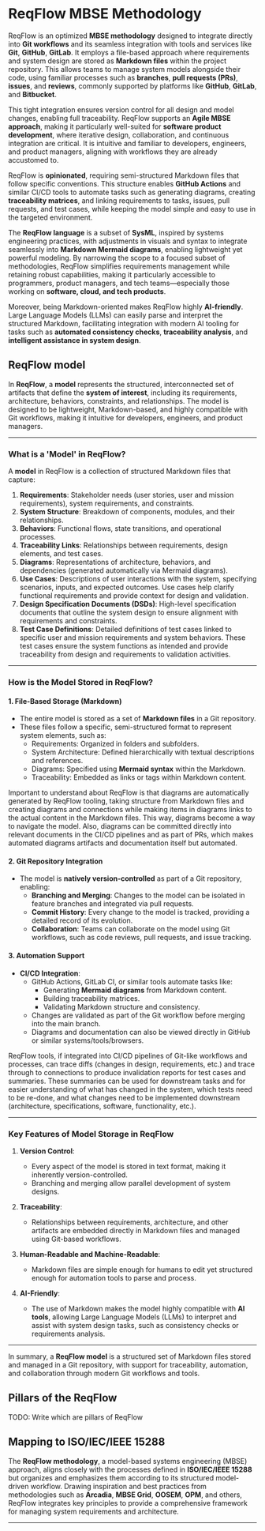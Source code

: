 # ReqFlow MBSE Methodology 

ReqFlow is an optimized **MBSE methodology** designed to integrate directly into **Git workflows** and its seamless integration with tools and services like **Git**, **GitHub**, **GitLab**. 
It employs a file-based approach where requirements and system design are stored as **Markdown files** within the project repository. This allows teams to manage system models alongside their code, using familiar processes such as **branches**, **pull requests (PRs)**, **issues**, and **reviews**, commonly supported by platforms like **GitHub**, **GitLab**, and **Bitbucket**. 

This tight integration ensures version control for all design and model changes, enabling full traceability. ReqFlow supports an **Agile MBSE approach**, making it particularly well-suited for **software product development**, where iterative design, collaboration, and continuous integration are critical. It is intuitive and familiar to developers, engineers, and product managers, aligning with workflows they are already accustomed to.

ReqFlow is **opinionated**, requiring semi-structured Markdown files that follow specific conventions. This structure enables **GitHub Actions** and similar CI/CD tools to automate tasks such as generating diagrams, creating **traceability matrices**, and linking requirements to tasks, issues, pull requests, and test cases, while keeping the model simple and easy to use in the targeted environment.


The **ReqFlow language** is a subset of **SysML**, inspired by systems engineering practices, with adjustments in visuals and syntax to integrate seamlessly into **Markdown Mermaid diagrams**, enabling lightweight yet powerful modeling. By narrowing the scope to a focused subset of methodologies, ReqFlow simplifies requirements management while retaining robust capabilities, making it particularly accessible to programmers, product managers, and tech teams—especially those working on **software, cloud, and tech products**.

Moreover, being Markdown-oriented makes ReqFlow highly **AI-friendly**. Large Language Models (LLMs) can easily parse and interpret the structured Markdown, facilitating integration with modern AI tooling for tasks such as **automated consistency checks**, **traceability analysis**, and **intelligent assistance in system design**.


## ReqFlow model

In **ReqFlow**, a **model** represents the structured, interconnected set of artifacts that define the **system of interest**, including its requirements, architecture, behaviors, constraints, and relationships. The model is designed to be lightweight, Markdown-based, and highly compatible with Git workflows, making it intuitive for developers, engineers, and product managers.

---

### **What is a 'Model' in ReqFlow?**

A **model** in ReqFlow is a collection of structured Markdown files that capture:
1. **Requirements**: Stakeholder needs (user stories, user and mission requirements), system requirements, and constraints.
2. **System Structure**: Breakdown of components, modules, and their relationships.
3. **Behaviors**: Functional flows, state transitions, and operational processes.
4. **Traceability Links**: Relationships between requirements, design elements, and test cases.
5. **Diagrams**: Representations of architecture, behaviors, and dependencies (generated automatically via Mermaid diagrams).
6. **Use Cases**: Descriptions of user interactions with the system, specifying scenarios, inputs, and expected outcomes. Use cases help clarify functional requirements and provide context for design and validation.
7. **Design Specification Documents (DSDs)**: High-level specification documents that outline the system design to ensure alignment with requirements and constraints.
8. **Test Case Definitions**: Detailed definitions of test cases linked to specific user and mission requirements and system behaviors. These test cases ensure the system functions as intended and provide traceability from design and requirements to validation activities.


---

### **How is the Model Stored in ReqFlow?**

#### **1. File-Based Storage (Markdown)**
- The entire model is stored as a set of **Markdown files** in a Git repository.
- These files follow a specific, semi-structured format to represent system elements, such as:
  - Requirements: Organized in folders and subfolders.
  - System Architecture: Defined hierarchically with textual descriptions and references.
  - Diagrams: Specified using **Mermaid syntax** within the Markdown.  
  - Traceability: Embedded as links or tags within Markdown content.

Important to understand about ReqFlow is that diagrams are automatically generated by ReqFlow tooling, taking structure from Markdown files and creating diagrams and connections while making items in diagrams links to the actual content in the Markdown files. This way, diagrams become a way to navigate the model. Also, diagrams can be committed directly into relevant documents in the CI/CD pipelines and as part of PRs, which makes automated diagrams artifacts and documentation itself but automated.

#### **2. Git Repository Integration**
- The model is **natively version-controlled** as part of a Git repository, enabling:
  - **Branching and Merging**: Changes to the model can be isolated in feature branches and integrated via pull requests.
  - **Commit History**: Every change to the model is tracked, providing a detailed record of its evolution.
  - **Collaboration**: Teams can collaborate on the model using Git workflows, such as code reviews, pull requests, and issue tracking.

#### **3. Automation Support**
- **CI/CD Integration**:
  - GitHub Actions, GitLab CI, or similar tools automate tasks like:
    - Generating **Mermaid diagrams** from Markdown content.
    - Building traceability matrices.
    - Validating Markdown structure and consistency.
  - Changes are validated as part of the Git workflow before merging into the main branch.
  - Diagrams and documentation can also be viewed directly in GitHub or similar systems/tools/browsers.
  
ReqFlow tools, if integrated into CI/CD pipelines of Git-like workflows and processes, can trace diffs (changes in design, requirements, etc.) and trace through to connections to produce invalidation reports for test cases and summaries. These summaries can be used for downstream tasks and for easier understanding of what has changed in the system, which tests need to be re-done, and what changes need to be implemented downstream (architecture, specifications, software, functionality, etc.).

---

### **Key Features of Model Storage in ReqFlow**
1. **Version Control**:
   - Every aspect of the model is stored in text format, making it inherently version-controlled.
   - Branching and merging allow parallel development of system designs.

2. **Traceability**:
   - Relationships between requirements, architecture, and other artifacts are embedded directly in Markdown files and managed using Git-based workflows.

3. **Human-Readable and Machine-Readable**:
   - Markdown files are simple enough for humans to edit yet structured enough for automation tools to parse and process.

4. **AI-Friendly**:
   - The use of Markdown makes the model highly compatible with **AI tools**, allowing Large Language Models (LLMs) to interpret and assist with system design tasks, such as consistency checks or requirements analysis.

---

In summary, a **ReqFlow model** is a structured set of Markdown files stored and managed in a Git repository, with support for traceability, automation, and collaboration through modern Git workflows and tools.


## Pillars of the ReqFlow

TODO: Write which are pillars of ReqFlow 



## Mapping to ISO/IEC/IEEE 15288

The **ReqFlow methodology**, a model-based systems engineering (MBSE) approach, aligns closely with the processes defined in **ISO/IEC/IEEE 15288** but organizes and emphasizes them according to its structured model-driven workflow. Drawing inspiration and best practices from methodologies such as **Arcadia**, **MBSE Grid**, **OOSEM**, **OPM**, and others, ReqFlow integrates key principles to provide a comprehensive framework for managing system requirements and architecture.


---

